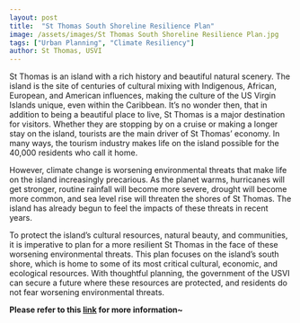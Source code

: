 ```yaml
---
layout: post
title:  "St Thomas South Shoreline Resilience Plan"
image: /assets/images/St Thomas South Shoreline Resilience Plan.jpg
tags: ["Urban Planning", "Climate Resiliency"]
author: St Thomas, USVI
---
```


St Thomas is an island with a rich history and beautiful natural scenery. The island is the site of centuries of cultural mixing with Indigenous, African, European, and American influences, making the culture of the US Virgin Islands unique, even within the Caribbean. It’s no wonder then, that in addition to being a beautiful place to live, St Thomas is a major destination for visitors. Whether they are stopping by on a cruise or making a longer stay on the island, tourists are the main driver of St Thomas’ economy. In many ways, the tourism industry makes life on the island possible for the 40,000 residents who call it home.

However, climate change is worsening environmental threats that make life on the island increasingly precarious. As the planet warms, hurricanes will get stronger, routine rainfall will become more severe, drought will become more common, and sea level rise will threaten the shores of St Thomas. The island has already begun to feel the impacts of these threats in recent years.

To protect the island’s cultural resources, natural beauty, and communities, it is imperative to plan for a more resilient St Thomas in the face of these worsening environmental threats. This plan focuses on the island’s south shore, which is home to some of its most critical cultural, economic, and ecological resources. With thoughtful planning, the government of the USVI can secure a future where these resources are protected, and residents do not fear worsening environmental threats.

**Please refer to this [link](https://www.design.upenn.edu/work/st-thomas-south-shoreline-resilience-plan) for more information~** 
